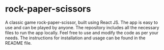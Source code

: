 # rock-paper-scissors
A classic game rock-paper-scissor, built using React JS. The app is easy to use and can be played by anyone. The repository includes all the necessary files to run the app locally. Feel free to use and modify the code as per your needs. The instructions for installation and usage can be found in the README file.
